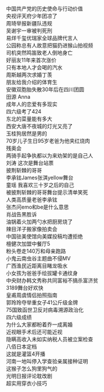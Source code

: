 中国共产党的历史使命与行动价值  
央视评天府少年团凉了  
周琦举报新疆队违规  
吴谢宇一审被判死刑  
易烊千玺优瑞家全球品牌代言人  
公园称总有人故意把猫扔进猴山拍视频  
司机突然鸣笛致老人倒地身亡  
好丽友11年来首次涨价  
只有本地人才会喝的汽水  
周斯越两次求婚丁羡  
朋友给我介绍的体育生  
安徽双胞胎失散30年后在四川团圆  
田源 Anna  
成年人的恋爱有多现实  
四六级考了424  
东北的菜量能有多大  
西安大唐不夜城的灯光又亮了  
玉桂狗居然是男的  
70岁儿子生日95岁老爸为他夹红烧肉  
残奥会  
两骑手起争执都以为来劝架的是自己人  
刘涛 这次是舞台站票  
披荆斩棘的哥哥  
李承铉James张淇yellow舞台  
童瑶 我喜欢三十岁之后的自己  
被披荆斩棘的哥哥舞台提示清单笑死  
人类高质量老爸李承铉  
张杰问emo和be是什么意思  
肖战告黑胜诉  
油锅着火加两勺水把厨房烧了  
辣目洋子搬家像拍卖会  
中国驻美使馆向美媒投稿均遭拒绝  
檀健次加盟中餐厅5  
粉头卷走140万和母亲跑路  
小鬼云南虫谷主题曲不侵MV  
广西渔民近距离目睹龙吸水  
小女孩为爸爸手绘拔罐卡通纹身  
中央财办韩文秀称共同富裕不搞杀富济贫  
3189舞台好欢快  
皇甫周虞情侣拍照指南  
郭玲玲夺举重女子41公斤级金牌  
75国致函世卫反对病毒溯源政治化  
四六级成绩  
为什么大家都盼着乔一成离婚  
近视眼手术后还可能近视  
隐瞒高收入未如实纳税人员被立案检查  
八佰日本定档  
这就是灌篮4开播  
河南一地叫停入学查验亲属接种证明  
这猴子怎么狗里狗气的  
光明日报评论耽改剧  
超实用穿衣小技巧  
